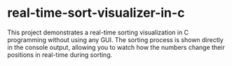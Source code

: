 # real-time-sort-visualizer-in-c
This project demonstrates a real-time sorting visualization in C programming without using any GUI. The sorting process is shown directly in the console output, allowing you to watch how the numbers change their positions in real-time during sorting.
